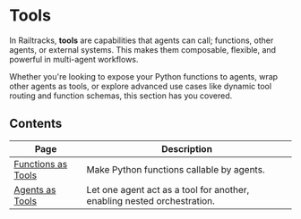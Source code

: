 # Tools

In Railtracks, **tools** are capabilities that agents can call; functions, other agents, or external systems. This makes them composable, flexible, and powerful in multi-agent workflows.

Whether you're looking to expose your Python functions to agents, wrap other agents as tools, or explore advanced use cases like dynamic tool routing and function schemas, this section has you covered.

## Contents

| Page | Description |
|------|-------------|
| [Functions as Tools](functions_as_tools.md) | Make Python functions callable by agents. |
| [Agents as Tools](agents_as_tools.md) | Let one agent act as a tool for another, enabling nested orchestration. | 
